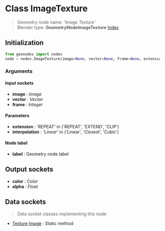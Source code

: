 
# Class ImageTexture

> Geometry node name: _'Image Texture'_<br>Blender type:  **GeometryNodeImageTexture**
[Index](/docs/index.md)

## Initialization


```python
from geonodes import nodes
node = nodes.ImageTexture(image=None, vector=None, frame=None, extension='REPEAT', interpolation='Linear', label=None)
```


### Arguments


#### Input sockets



- **image** : _Image_
- **vector** : _Vector_
- **frame** : _Integer_



#### Parameters



- **extension** : _'REPEAT'_ in ('REPEAT', 'EXTEND', 'CLIP')
- **interpolation** : _'Linear'_ in ('Linear', 'Closest', 'Cubic')



#### Node label



- **label** : Geometry node label



## Output sockets



- **color** : _Color_
- **alpha** : _Float_



## Data sockets

> Data socket classes implementing this node


- [Texture](../sockets/Texture.md) [Image](../sockets/Texture.md#image) : Static method


